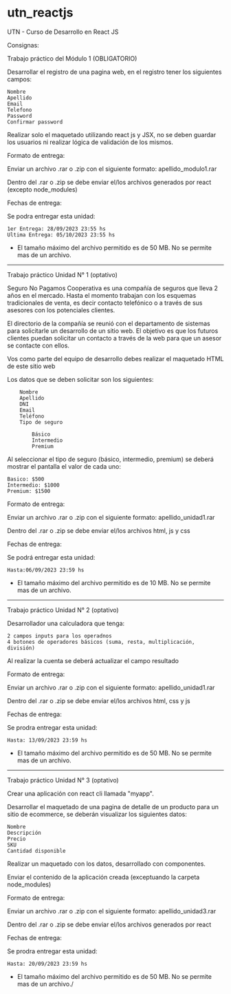 # utn_reactjs
UTN - Curso de Desarrollo en React JS

Consignas:

Trabajo práctico del Módulo 1 (OBLIGATORIO)

Desarrollar el registro de una pagina web, en el registro tener los siguientes campos:

    Nombre
    Apellido
    Email
    Telefono
    Password
    Confirmar password

Realizar solo el maquetado utilizando react js y JSX, no se deben guardar los usuarios ni realizar lógica de validación de los mismos.

Formato de entrega:

Enviar un archivo .rar o .zip con el siguiente formato: apellido_modulo1.rar

Dentro del .rar o .zip se debe enviar el/los archivos generados por react (excepto node_modules)

Fechas de entrega:

Se podra entregar esta unidad:

    1er Entrega: 28/09/2023 23:55 hs
    Ultima Entrega: 05/10/2023 23:55 hs

* El tamaño máximo del archivo permitido es de 50 MB. No se permite mas de un archivo.


-----------------------------------------------------------------------------------------------------------------------

Trabajo práctico Unidad N° 1 (optativo)

Seguro No Pagamos Cooperativa es una compañía de seguros que lleva 2 años en el mercado. Hasta el momento trabajan con los esquemas tradicionales de venta, es decir contacto telefónico o a través de sus asesores con los potenciales clientes.

El directorio de la compañía se reunió con el departamento de sistemas para solicitarle un desarrollo de un sitio web. El objetivo es que los futuros clientes puedan solicitar un contacto a través de la web para que un asesor se contacte con ellos.

Vos como parte del equipo de desarrollo debes realizar el maquetado HTML de este sitio web

Los datos que se deben solicitar son los siguientes:

        Nombre
        Apellido
        DNI
        Email
        Teléfono
        Tipo de seguro

            Básico
            Intermedio
            Premium

Al seleccionar el tipo de seguro (básico, intermedio, premium) se deberá mostrar el pantalla el valor de cada uno:

    Basico: $500
    Intermedio: $1000
    Premium: $1500

Formato de entrega:

Enviar un archivo .rar o .zip con el siguiente formato: apellido_unidad1.rar

Dentro del .rar o .zip se debe enviar el/los archivos html, js y css

Fechas de entrega:

Se podrá entregar esta unidad:

    Hasta:06/09/2023 23:59 hs

* El tamaño máximo del archivo permitido es de 10 MB. No se permite mas de un archivo.

-----------------------------------------------------------------------------------------------------------------------

Trabajo práctico Unidad N° 2 (optativo)

Desarrollador una calculadora que tenga:

    2 campos inputs para los operadnos
    4 botones de operadores básicos (suma, resta, multiplicación, división)

Al realizar la cuenta se deberá actualizar el campo resultado

Formato de entrega:

Enviar un archivo .rar o .zip con el siguiente formato: apellido_unidad1.rar

Dentro del .rar o .zip se debe enviar el/los archivos html, css y js

Fechas de entrega:

Se prodra entregar esta unidad:

    Hasta: 13/09/2023 23:59 hs

* El tamaño máximo del archivo permitido es de 50 MB. No se permite mas de un archivo.

-----------------------------------------------------------------------------------------------------------------------

Trabajo práctico Unidad N° 3 (optativo)

Crear una aplicación con react cli llamada "myapp".

Desarrollar el maquetado de una pagina de detalle de un producto para un sitio de ecommerce, se deberán visualizar los siguientes datos:

    Nombre
    Descripción
    Precio
    SKU
    Cantidad disponible

Realizar un maquetado con los datos, desarrollado con componentes.

Enviar el contenido de la aplicación creada (exceptuando la carpeta node_modules)


Formato de entrega:

Enviar un archivo .rar o .zip con el siguiente formato: apellido_unidad3.rar

Dentro del .rar o .zip se debe enviar el/los archivos generados por react

Fechas de entrega:

Se prodra entregar esta unidad:

    Hasta: 20/09/2023 23:59 hs

* El tamaño máximo del archivo permitido es de 50 MB. No se permite mas de un archivo./
